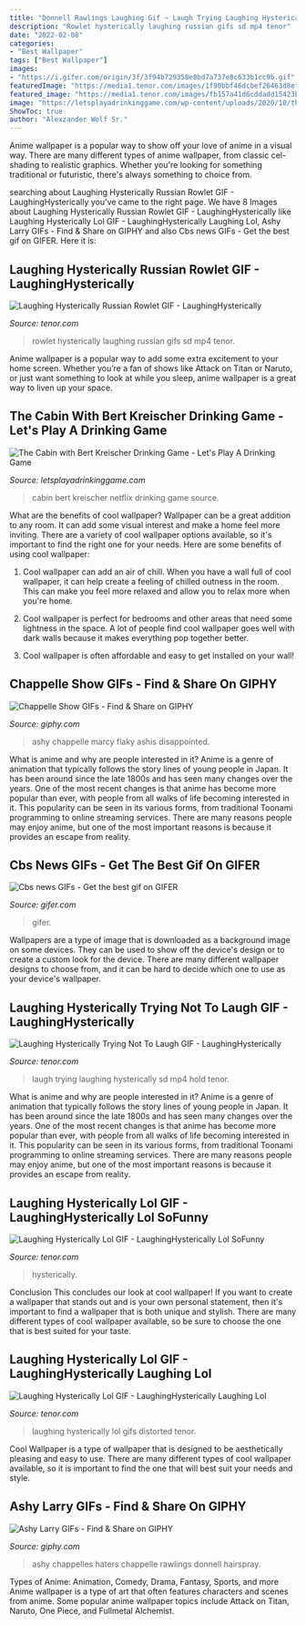 ```yaml
---
title: "Donnell Rawlings Laughing Gif ~ Laugh Trying Laughing Hysterically Sd Mp4 Hold Tenor"
description: "Rowlet hysterically laughing russian gifs sd mp4 tenor"
date: "2022-02-08"
categories:
- "Best Wallpaper"
tags: ["Best Wallpaper"]
images:
- "https://i.gifer.com/origin/3f/3f94b729358e8bd7a737e8c633b1cc9b.gif"
featuredImage: "https://media1.tenor.com/images/1f90bbf46dcbef26463d8ef2babd03e2/tenor.gif?itemid=17789508"
featured_image: "https://media1.tenor.com/images/fb157a41d6cddadd15423b5635458174/tenor.gif?itemid=14897807"
image: "https://letsplayadrinkinggame.com/wp-content/uploads/2020/10/the-cabin-with-bert-1024x546.jpg"
ShowToc: true
author: "Alexzander Wolf Sr."
---
```



Anime wallpaper is a popular way to show off your love of anime in a visual way. There are many different types of anime wallpaper, from classic cel-shading to realistic graphics. Whether you're looking for something traditional or futuristic, there's always something to choice from.

	

		
searching about Laughing Hysterically Russian Rowlet GIF - LaughingHysterically you've came to the right page. We have 8 Images about Laughing Hysterically Russian Rowlet GIF - LaughingHysterically like Laughing Hysterically Lol GIF - LaughingHysterically Laughing Lol, Ashy Larry GIFs - Find &amp; Share on GIPHY and also Cbs news GIFs - Get the best gif on GIFER. Here it is:
		
    
## Laughing Hysterically Russian Rowlet GIF - LaughingHysterically

<img loading=lazy src="https://media1.tenor.com/images/ab2260d9233e128b3d17e6ee31d5af83/tenor.gif?itemid=13867356" onerror="this.onerror=null;this.src='https://tse2.mm.bing.net/th?id=OIP.qyJg2SM-Eos9F-buMdWvgwAAAA&amp;pid=15.1';" alt="Laughing Hysterically Russian Rowlet GIF - LaughingHysterically">

_Source: tenor.com_

>rowlet hysterically laughing russian gifs sd mp4 tenor. 

	

Anime wallpaper is a popular way to add some extra excitement to your home screen. Whether you’re a fan of shows like Attack on Titan or Naruto, or just want something to look at while you sleep, anime wallpaper is a great way to liven up your space.

    
## The Cabin With Bert Kreischer Drinking Game - Let&#039;s Play A Drinking Game

<img loading=lazy src="https://letsplayadrinkinggame.com/wp-content/uploads/2020/10/the-cabin-with-bert-1024x546.jpg" onerror="this.onerror=null;this.src='https://tse2.mm.bing.net/th?id=OIP.E-QxMvQlUDNAf_fXXZvjQwHaD8&amp;pid=15.1';" alt="The Cabin with Bert Kreischer Drinking Game - Let&#039;s Play A Drinking Game">

_Source: letsplayadrinkinggame.com_

>cabin bert kreischer netflix drinking game source. 

	

What are the benefits of cool wallpaper?
Wallpaper can be a great addition to any room. It can add some visual interest and make a home feel more inviting. There are a variety of cool wallpaper options available, so it's important to find the right one for your needs. Here are some benefits of using cool wallpaper: 
1. Cool wallpaper can add an air of chill. When you have a wall full of cool wallpaper, it can help create a feeling of chilled outness in the room. This can make you feel more relaxed and allow you to relax more when you're home. 

2. Cool wallpaper is perfect for bedrooms and other areas that need some lightness in the space. A lot of people find cool wallpaper goes well with dark walls because it makes everything pop together better. 

3. Cool wallpaper is often affordable and easy to get installed on your wall!

    
## Chappelle Show GIFs - Find &amp; Share On GIPHY

<img loading=lazy src="https://media0.giphy.com/media/TQH80IB5d7jXO/200.gif?cid=790b7611yx8o85deb786l2vq3y9ofmwtdxgj7wsjy8qwgf6a&amp;rid=200.gif" onerror="this.onerror=null;this.src='https://tse2.mm.bing.net/th?id=OIP.D__qM57c_DnYDsg36QBkiAAAAA&amp;pid=15.1';" alt="Chappelle Show GIFs - Find &amp; Share on GIPHY">

_Source: giphy.com_

>ashy chappelle marcy flaky ashis disappointed. 

	

What is anime and why are people interested in it?
Anime is a genre of animation that typically follows the story lines of young people in Japan. It has been around since the late 1800s and has seen many changes over the years. One of the most recent changes is that anime has become more popular than ever, with people from all walks of life becoming interested in it. This popularity can be seen in its various forms, from traditional Toonami programming to online streaming services. There are many reasons people may enjoy anime, but one of the most important reasons is because it provides an escape from reality.

    
## Cbs News GIFs - Get The Best Gif On GIFER

<img loading=lazy src="https://i.gifer.com/origin/3f/3f94b729358e8bd7a737e8c633b1cc9b.gif" onerror="this.onerror=null;this.src='https://tse3.mm.bing.net/th?id=OIP.n3icP4UinHIIldMYNeGTFAHaEC&amp;pid=15.1';" alt="Cbs news GIFs - Get the best gif on GIFER">

_Source: gifer.com_

>gifer. 

	

Wallpapers are a type of image that is downloaded as a background image on some devices. They can be used to show off the device's design or to create a custom look for the device. There are many different wallpaper designs to choose from, and it can be hard to decide which one to use as your device's wallpaper.

    
## Laughing Hysterically Trying Not To Laugh GIF - LaughingHysterically

<img loading=lazy src="https://media1.tenor.com/images/fb157a41d6cddadd15423b5635458174/tenor.gif?itemid=14897807" onerror="this.onerror=null;this.src='https://tse4.mm.bing.net/th?id=OIP.-xV6QdbN2t0VQjtWNUWBdAAAAA&amp;pid=15.1';" alt="Laughing Hysterically Trying Not To Laugh GIF - LaughingHysterically">

_Source: tenor.com_

>laugh trying laughing hysterically sd mp4 hold tenor. 

	

What is anime and why are people interested in it?
Anime is a genre of animation that typically follows the story lines of young people in Japan. It has been around since the late 1800s and has seen many changes over the years. One of the most recent changes is that anime has become more popular than ever, with people from all walks of life becoming interested in it. This popularity can be seen in its various forms, from traditional Toonami programming to online streaming services. There are many reasons people may enjoy anime, but one of the most important reasons is because it provides an escape from reality.

    
## Laughing Hysterically Lol GIF - LaughingHysterically Lol SoFunny

<img loading=lazy src="https://media1.tenor.com/images/44bad564ecfe1a95f1a8b3ab228eb18c/tenor.gif?itemid=15437553" onerror="this.onerror=null;this.src='https://tse4.mm.bing.net/th?id=OIP.RLrVZOz-GpXxqLOrIo6xjAHaFf&amp;pid=15.1';" alt="Laughing Hysterically Lol GIF - LaughingHysterically Lol SoFunny">

_Source: tenor.com_

>hysterically. 

	

Conclusion
This concludes our look at cool wallpaper! If you want to create a wallpaper that stands out and is your own personal statement, then it's important to find a wallpaper that is both unique and stylish. There are many different types of cool wallpaper available, so be sure to choose the one that is best suited for your taste.

    
## Laughing Hysterically Lol GIF - LaughingHysterically Laughing Lol

<img loading=lazy src="https://media1.tenor.com/images/1f90bbf46dcbef26463d8ef2babd03e2/tenor.gif?itemid=17789508" onerror="this.onerror=null;this.src='https://tse4.mm.bing.net/th?id=OIP.H5C79G3L7yZGPY7yur0D4gHaFg&amp;pid=15.1';" alt="Laughing Hysterically Lol GIF - LaughingHysterically Laughing Lol">

_Source: tenor.com_

>laughing hysterically lol gifs distorted tenor. 

	

Cool Wallpaper is a type of wallpaper that is designed to be aesthetically pleasing and easy to use. There are many different types of cool wallpaper available, so it is important to find the one that will best suit your needs and style.

    
## Ashy Larry GIFs - Find &amp; Share On GIPHY

<img loading=lazy src="https://media.giphy.com/media/EElQxkbh3Bywg/200.gif" onerror="this.onerror=null;this.src='https://tse1.mm.bing.net/th?id=OIP.9IlPUQjuJO16fE-7bUovugAAAA&amp;pid=15.1';" alt="Ashy Larry GIFs - Find &amp; Share on GIPHY">

_Source: giphy.com_

>ashy chappelles haters chappelle rawlings donnell hairspray. 

	

Types of Anime: Animation, Comedy, Drama, Fantasy, Sports, and more
Anime wallpaper is a type of art that often features characters and scenes from anime. Some popular anime wallpaper topics include Attack on Titan, Naruto, One Piece, and Fullmetal Alchemist.

